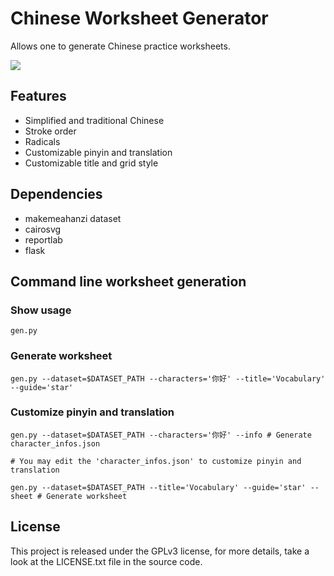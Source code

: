 # Chinese Worksheet Generator
Allows one to generate Chinese practice worksheets.

![](http://i.imgur.com/idXo0Pj.png)

## Features
* Simplified and traditional Chinese
* Stroke order
* Radicals
* Customizable pinyin and translation
* Customizable title and grid style

## Dependencies
* makemeahanzi dataset
* cairosvg
* reportlab
* flask

## Command line worksheet generation
### Show usage
```
gen.py
```
### Generate worksheet
```
gen.py --dataset=$DATASET_PATH --characters='你好' --title='Vocabulary' --guide='star'
```
### Customize pinyin and translation
```
gen.py --dataset=$DATASET_PATH --characters='你好' --info # Generate character_infos.json

# You may edit the 'character_infos.json' to customize pinyin and translation

gen.py --dataset=$DATASET_PATH --title='Vocabulary' --guide='star' --sheet # Generate worksheet
```

## License
This project is released under the GPLv3 license, for more details, take a look at the LICENSE.txt file in the source code.
